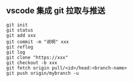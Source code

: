 ## vscode 集成 git 拉取与推送

    git init
    git status
    git add xxx
    git commit -m "说明" xxx
    git reflog
    git log
    git clone "https://xxx"
    git checkout -b xxx
    git fetch origin pull/<id>/head:<branch-name>
    git push origin/mybranch -u
